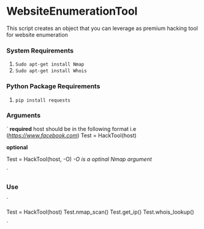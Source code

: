 # WebsiteEnumerationTool
This script creates an object that you can leverage as premium hacking tool for website enumeration
### System Requirements
  1. `Sudo apt-get install Nmap`
  2. `Sudo apt-get install Whois`
  
### Python Package Requirements
   1. `pip install requests`
   
 
### Arguments
`
__required__
host should be in the following format i.e (_https://www.facebook.com_)
Test = HackTool(host)

__optional__

Test = HackTool(host, -O)  _-O is a optinal Nmap argument_

 `
### Use

`

  Test = HackTool(host)
  Test.nmap_scan()
  Test.get_ip()
  Test.whois_lookup()




`





  
